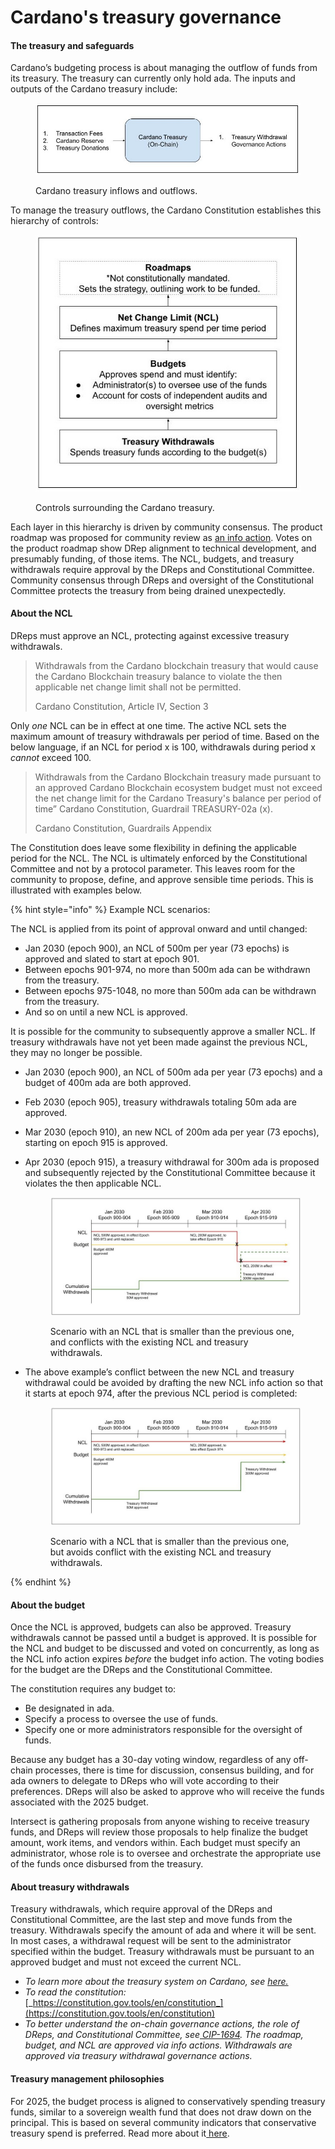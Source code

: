 # Cardano's treasury governance

#### The treasury and safeguards

Cardano’s budgeting process is about managing the outflow of funds from its treasury. The treasury can currently only hold ada. The inputs and outputs of the Cardano treasury include:

<figure><img src="../../../.gitbook/assets/Edu Materials_Cardano Budget Process (1).jpg" alt=""><figcaption><p>Cardano treasury inflows and outflows.</p></figcaption></figure>

To manage the treasury outflows, the Cardano Constitution establishes this hierarchy of controls:

<figure><img src="../../../.gitbook/assets/Edu Materials_Cardano Budget Process (1) (1).jpg" alt=""><figcaption><p>Controls surrounding the Cardano treasury.</p></figcaption></figure>

Each layer in this hierarchy is driven by community consensus. The product roadmap was proposed for community review as [an info action](https://gov.tools/governance_actions/56f39054758f1a3cedc1de9225d66bf270b62dfdbfbc5399f1d6d43aceffc636#0). Votes on the product roadmap show DRep alignment to technical development, and presumably funding, of those items. The NCL, budgets, and treasury withdrawals require approval by the DReps and Constitutional Committee. Community consensus through DReps and oversight of the Constitutional Committee protects the treasury from being drained unexpectedly.&#x20;

#### About the NCL

DReps must approve an NCL, protecting against excessive treasury withdrawals.

> Withdrawals from the Cardano blockchain treasury that would cause the Cardano Blockchain treasury balance to violate the then applicable net change limit shall not be permitted.
>
> Cardano Constitution, Article IV, Section 3

Only _one_ NCL can be in effect at one time. The active NCL sets the maximum amount of treasury withdrawals per period of time. Based on the below language, if an NCL for period x is 100, withdrawals during period x _cannot_ exceed 100.

> Withdrawals from the Cardano Blockchain treasury made pursuant to an approved Cardano Blockchain ecosystem budget must not exceed the net change limit for the Cardano Treasury's balance per period of time” Cardano Constitution, Guardrail TREASURY-02a (x).
>
> Cardano Constitution, Guardrails Appendix

The Constitution does leave some flexibility in defining the applicable period for the NCL. The NCL is ultimately enforced by the Constitutional Committee and not by a protocol parameter. This leaves room for the community to propose, define, and approve sensible time periods. This is illustrated with examples below.

{% hint style="info" %}
Example NCL scenarios: &#x20;



The NCL is applied from its point of approval onward and until changed:

* Jan 2030 (epoch 900), an NCL of 500m per year (73 epochs) is approved and slated to start at epoch 901.&#x20;
* Between epochs 901-974, no more than 500m ada can be withdrawn from the treasury.
* Between epochs 975-1048, no more than 500m ada can be withdrawn from the treasury.
* And so on until a new NCL is approved.



It is possible for the community to subsequently approve a smaller NCL. If treasury withdrawals have not yet been made against the previous NCL, they may no longer be possible.

* Jan 2030 (epoch 900), an NCL of 500m ada per year (73 epochs) and a budget of 400m ada are both approved.
* Feb 2030 (epoch 905), treasury withdrawals totaling 50m ada are approved.
* Mar 2030 (epoch 910), an new NCL of 200m ada per year (73 epochs), starting on epoch 915 is approved.
*   Apr 2030 (epoch 915), a treasury withdrawal for 300m ada is proposed and subsequently rejected by the Constitutional Committee because it violates the then applicable NCL.

    <figure><img src="../../../.gitbook/assets/Edu Materials_Cardano Budget Process (2).jpg" alt=""><figcaption><p>Scenario with an NCL that is smaller than the previous one, and conflicts with the existing NCL and treasury withdrawals.</p></figcaption></figure>


*   The above example’s conflict between the new NCL and treasury withdrawal could be avoided by drafting the new NCL info action so that it starts at epoch 974, after the previous NCL period is completed:

    <figure><img src="../../../.gitbook/assets/Edu Materials_Cardano Budget Process (3).jpg" alt=""><figcaption><p>Scenario with a NCL that is smaller than the previous one, but avoids conflict with the existing NCL and treasury withdrawals.</p></figcaption></figure>


{% endhint %}

#### About the budget

Once the NCL is approved, budgets can also be approved. Treasury withdrawals cannot be passed until a budget is approved. It is possible for the NCL and budget to be discussed and voted on concurrently, as long as the NCL info action expires _before_ the budget info action. The voting bodies for the budget are the DReps and the Constitutional Committee.&#x20;

The constitution requires any budget to:

* Be designated in ada.
* Specify a process to oversee the use of funds.
* Specify one or more administrators responsible for the oversight of funds.

Because any budget has a 30-day voting window, regardless of any off-chain processes, there is time for discussion, consensus building, and for ada owners to delegate to DReps who will vote according to their preferences. DReps will also be asked to approve who will receive the funds associated with the 2025 budget.&#x20;

Intersect is gathering proposals from anyone wishing to receive treasury funds, and DReps will review those proposals to help finalize the budget amount, work items, and vendors within. Each budget must specify an administrator, whose role is to oversee and orchestrate the appropriate use of the funds once disbursed from the treasury.

#### About treasury withdrawals

Treasury withdrawals, which require approval of the DReps and Constitutional Committee, are the last step and move funds from the treasury. Withdrawals specify the amount of ada and where it will be sent. In most cases, a withdrawal request will be sent to the administrator specified within the budget. Treasury withdrawals must be pursuant to an approved budget and must not exceed the current NCL.

* _To learn more about the treasury system on Cardano, see_ [_here._](https://docs.intersectmbo.org/cardano/cardano-economy/cardano-treasury)
* _To read the constitution:_ [_https://constitution.gov.tools/en/constitution_](https://constitution.gov.tools/en/constitution)
* _To better understand the on-chain governance actions, the role of DReps, and Constitutional Committee, see_[ _CIP-1694_](https://github.com/cardano-foundation/CIPs/tree/master/CIP-1694)_. The roadmap, budget, and NCL are approved via info actions. Withdrawals are approved via treasury withdrawal governance actions._

#### Treasury management philosophies

For 2025, the budget process is aligned to conservatively spending treasury funds, similar to a sovereign wealth fund that does not draw down on the principal. This is based on several community indicators that conservative treasury spend is preferred. Read more about it[ here](https://intersectmbo.org/news/understanding-committees-in-intersect-0-0).

